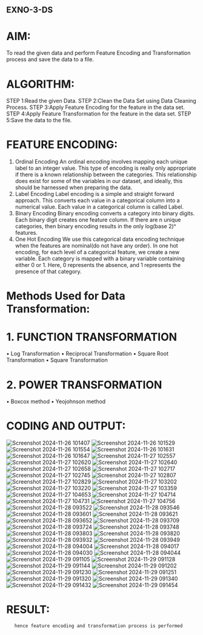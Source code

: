 ## EXNO-3-DS

# AIM:
To read the given data and perform Feature Encoding and Transformation process and save the data to a file.

# ALGORITHM:
STEP 1:Read the given Data.
STEP 2:Clean the Data Set using Data Cleaning Process.
STEP 3:Apply Feature Encoding for the feature in the data set.
STEP 4:Apply Feature Transformation for the feature in the data set.
STEP 5:Save the data to the file.

# FEATURE ENCODING:
1. Ordinal Encoding
An ordinal encoding involves mapping each unique label to an integer value. This type of encoding is really only appropriate if there is a known relationship between the categories. This relationship does exist for some of the variables in our dataset, and ideally, this should be harnessed when preparing the data.
2. Label Encoding
Label encoding is a simple and straight forward approach. This converts each value in a categorical column into a numerical value. Each value in a categorical column is called Label.
3. Binary Encoding
Binary encoding converts a category into binary digits. Each binary digit creates one feature column. If there are n unique categories, then binary encoding results in the only log(base 2)ⁿ features.
4. One Hot Encoding
We use this categorical data encoding technique when the features are nominal(do not have any order). In one hot encoding, for each level of a categorical feature, we create a new variable. Each category is mapped with a binary variable containing either 0 or 1. Here, 0 represents the absence, and 1 represents the presence of that category.

# Methods Used for Data Transformation:
  # 1. FUNCTION TRANSFORMATION
• Log Transformation
• Reciprocal Transformation
• Square Root Transformation
• Square Transformation
  # 2. POWER TRANSFORMATION
• Boxcox method
• Yeojohnson method

# CODING AND OUTPUT:
![Screenshot 2024-11-26 101407](https://github.com/user-attachments/assets/2638417f-eb7a-45c0-b001-6fba1b32c9c4)
![Screenshot 2024-11-26 101529](https://github.com/user-attachments/assets/1fd41579-cee5-4a64-836b-aef6561e0fba)
![Screenshot 2024-11-26 101554](https://github.com/user-attachments/assets/b456fc15-85ca-4eff-954c-08aa70bfab9b)
![Screenshot 2024-11-26 101631](https://github.com/user-attachments/assets/5cec0e73-7652-4a7a-8f39-c1af595e9de5)
![Screenshot 2024-11-26 101647](https://github.com/user-attachments/assets/a837ec06-69b0-464f-8f8e-c2d0002e03e3)
![Screenshot 2024-11-27 102557](https://github.com/user-attachments/assets/5ef87e45-ffab-4993-b311-b4934024bf9d)
![Screenshot 2024-11-27 102620](https://github.com/user-attachments/assets/c5b152ab-7e2a-4491-bfbc-732896ac7a2f)
![Screenshot 2024-11-27 102640](https://github.com/user-attachments/assets/8304db6d-6d4f-4c5c-8930-2fea582e20ab)
![Screenshot 2024-11-27 102658](https://github.com/user-attachments/assets/e43e7191-b693-4edb-b709-05207995440a)
![Screenshot 2024-11-27 102717](https://github.com/user-attachments/assets/b5378c9e-8918-4048-96dd-318a7fb401d0)
![Screenshot 2024-11-27 102745](https://github.com/user-attachments/assets/71262dd9-bd3c-41e3-a2d1-f5f42e0fb4eb)
![Screenshot 2024-11-27 102807](https://github.com/user-attachments/assets/d011e6c2-f82b-4bba-8467-af29186eae78)
![Screenshot 2024-11-27 102829](https://github.com/user-attachments/assets/b138b40f-c298-4d52-990d-dd09462104c4)
![Screenshot 2024-11-27 103202](https://github.com/user-attachments/assets/395c4071-1a0e-4d5d-a149-58cb34fdfabd)
![Screenshot 2024-11-27 103220](https://github.com/user-attachments/assets/b3d2dd77-fcfd-4b66-841d-3ca4088d5120)
![Screenshot 2024-11-27 103359](https://github.com/user-attachments/assets/36287538-82a7-48ec-b9dd-d7cc1ef73101)
![Screenshot 2024-11-27 104653](https://github.com/user-attachments/assets/9b5b80dc-b3fb-4a11-9968-74eb457d095f)
![Screenshot 2024-11-27 104714](https://github.com/user-attachments/assets/ef056fb3-571f-4a3c-8ee4-24dae746c13c)
![Screenshot 2024-11-27 104731](https://github.com/user-attachments/assets/3e6958b9-ec56-48e2-88ff-181cef332822)
![Screenshot 2024-11-27 104756](https://github.com/user-attachments/assets/4245c825-0d6f-44ec-b88d-af712dad4dee)
![Screenshot 2024-11-28 093522](https://github.com/user-attachments/assets/97816ad2-0681-41ea-900e-9f1b7029db36)
![Screenshot 2024-11-28 093546](https://github.com/user-attachments/assets/907bfadd-ba04-4ca0-955a-e21f15b72e72)
![Screenshot 2024-11-28 093601](https://github.com/user-attachments/assets/3d3f873f-b645-4643-8d25-404e7ff432f7)
![Screenshot 2024-11-28 093621](https://github.com/user-attachments/assets/b34b33c1-f864-4d5d-b455-68622b780587)
![Screenshot 2024-11-28 093652](https://github.com/user-attachments/assets/876be7ac-2227-4892-b8be-854f98529c46)
![Screenshot 2024-11-28 093709](https://github.com/user-attachments/assets/5c80a707-1919-405c-8d29-f8f4a6ed768d)
![Screenshot 2024-11-28 093724](https://github.com/user-attachments/assets/f7c514ec-1299-4363-b9e4-ee7ff86d72af)
![Screenshot 2024-11-28 093748](https://github.com/user-attachments/assets/2d94097e-b5a4-43c8-b73c-247c85dbf49f)
![Screenshot 2024-11-28 093803](https://github.com/user-attachments/assets/c036cf7b-02db-4b58-9b4d-46067e37816c)
![Screenshot 2024-11-28 093820](https://github.com/user-attachments/assets/e62c9a47-34de-47e3-935c-0cfa18a03ad4)
![Screenshot 2024-11-28 093932](https://github.com/user-attachments/assets/07873af3-621d-4a2f-9439-847d248a5252)
![Screenshot 2024-11-28 093949](https://github.com/user-attachments/assets/702e621c-68be-49c0-ad26-dee65c20ad13)
![Screenshot 2024-11-28 094004](https://github.com/user-attachments/assets/4d8f69e2-b7cd-47f0-92fd-b2d9f3aa2116)
![Screenshot 2024-11-28 094017](https://github.com/user-attachments/assets/b88b5cd1-9aa0-41fd-a7ad-7d97ab37e329)
![Screenshot 2024-11-28 094030](https://github.com/user-attachments/assets/7b17b293-efc6-4d04-b2db-bd13c3393281)
![Screenshot 2024-11-28 094044](https://github.com/user-attachments/assets/f28a139a-f931-4d23-9792-c0c4ea725db9)
![Screenshot 2024-11-29 091105](https://github.com/user-attachments/assets/dce69216-bd58-4d87-af1f-e15cbad7bc62)
![Screenshot 2024-11-29 091128](https://github.com/user-attachments/assets/b61db0d0-794c-4625-8b44-bf6912dc90e5)
![Screenshot 2024-11-29 091144](https://github.com/user-attachments/assets/a74dac39-6755-4aee-8f06-8e5769793bb4)
![Screenshot 2024-11-29 091202](https://github.com/user-attachments/assets/6d4eb6ac-5b13-4228-a573-14e6c7e47952)
![Screenshot 2024-11-29 091230](https://github.com/user-attachments/assets/9537643f-d3b3-482d-89b7-f835574b7183)
![Screenshot 2024-11-29 091251](https://github.com/user-attachments/assets/a3b20129-0639-4be8-9f5f-52b0f26334f5)
![Screenshot 2024-11-29 091320](https://github.com/user-attachments/assets/a3f8eb3c-cb0a-4877-b241-9786ff00f1d0)
![Screenshot 2024-11-29 091340](https://github.com/user-attachments/assets/acfd2b12-01a8-4455-8f29-7c07d0760677)
![Screenshot 2024-11-29 091432](https://github.com/user-attachments/assets/a8d06872-dc49-4957-ac15-b0cc899520ec)
![Screenshot 2024-11-29 091454](https://github.com/user-attachments/assets/de87d0d1-e745-48a6-8930-19e852c51960)



# RESULT:
       hence feature encoding and transformation process is performed

       

